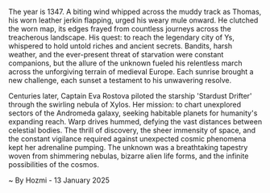 
The year is 1347.  A biting wind whipped across the muddy track as Thomas, his worn leather jerkin flapping, urged his weary mule onward.  He clutched the worn map, its edges frayed from countless journeys across the treacherous landscape.  His quest: to reach the legendary city of Ys, whispered to hold untold riches and ancient secrets.  Bandits, harsh weather, and the ever-present threat of starvation were constant companions, but the allure of the unknown fueled his relentless march across the unforgiving terrain of medieval Europe.  Each sunrise brought a new challenge, each sunset a testament to his unwavering resolve.

Centuries later, Captain Eva Rostova piloted the starship 'Stardust Drifter' through the swirling nebula of Xylos.  Her mission: to chart unexplored sectors of the Andromeda galaxy, seeking habitable planets for humanity's expanding reach.  Warp drives hummed, defying the vast distances between celestial bodies.  The thrill of discovery, the sheer immensity of space, and the constant vigilance required against unexpected cosmic phenomena kept her adrenaline pumping.  The unknown was a breathtaking tapestry woven from shimmering nebulas, bizarre alien life forms, and the infinite possibilities of the cosmos.

~ By Hozmi - 13 January 2025
